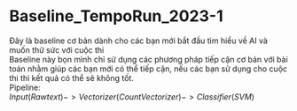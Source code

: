 # Baseline_TempoRun_2023-1
Đây là baseline cơ bản dành cho các bạn mới bắt đầu tìm hiểu về AI và muốn thử sức với cuộc thi
<br>
Baseline này bọn mình chỉ sử dụng các phương pháp tiếp cận cơ bản với bài toán nhằm giúp các bạn mới có thể tiếp cận, nếu các bạn sử dụng cho cuộc thi thì kết quả có thể sẽ không tốt.
<br>
Pipeline: 
<br>
$Input(Raw text) -> Vectorizer(CountVectorizer) -> Classifier(SVM)$
